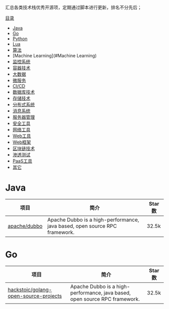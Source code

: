 汇总各类技术栈优秀开源项，定期通过脚本进行更新，排名不分先后；


[目录](#目录)

- [Java](#Java)
- [Go](#Go)
- [Python](#Python)
- [Lua](#Lua)
- [算法](#算法)
- [Machine Learning](#Machine Learning)
- [监控系统](#监控系统)
- [容器技术](#容器技术)
- [大数据](#大数据)
- [微服务](#微服务)
- [CI/CD](#CI/CD)
- [数据库技术](#数据库技术)
- [存储技术](#存储技术)
- [分布式系统](#分布式系统)
- [消息系统](#消息系统)
- [服务器管理](#服务器管理)
- [安全工具](#安全工具)
- [网络工具](#网络工具)
- [Web工具](#Web工具)
- [Web框架](#Web框架)
- [区块链技术](#区块链技术)
- [渗透测试](#区块链技术)
- [PaaS工具](#PaaS工具)
- [其它](#其它)


# Java

| 项目  | 简介                             | Star数                                 |
| ---- | ------------------------------- | ---- |
|[apache/dubbo](https://github.com/apache/dubbo)| Apache Dubbo is a high-performance, java based, open source RPC framework.|32.5k|

# Go

| 项目  | 简介                             | Star数                                 |
| ---- | ------------------------------- | ---- |
|[hackstoic/golang-open-source-projects](https://github.com/hackstoic/golang-open-source-projects)| Apache Dubbo is a high-performance, java based, open source RPC framework.|32.5k|